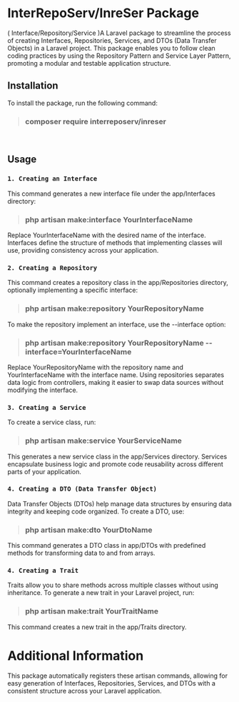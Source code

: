 # InterRepoServ/InreSer Package

( Interface/Repository/Service )A Laravel package to streamline the process of creating Interfaces, Repositories, Services, and DTOs (Data Transfer Objects) in a Laravel project. This package enables you to follow clean coding practices by using the Repository Pattern and Service Layer Pattern, promoting a modular and testable application structure.


## Installation
To install the package, run the following command:
> ### composer require interreposerv/inreser
<br />

## Usage
### `1. Creating an Interface`

This command generates a new interface file under the app/Interfaces directory:
> ### php artisan make:interface YourInterfaceName

Replace YourInterfaceName with the desired name of the interface. Interfaces define the structure of methods that implementing classes will use, providing consistency across your application.
<br />

### `2. Creating a Repository`

This command creates a repository class in the app/Repositories directory, optionally implementing a specific interface:
> ### php artisan make:repository YourRepositoryName

To make the repository implement an interface, use the --interface option:
> ### php artisan make:repository YourRepositoryName --interface=YourInterfaceName

Replace YourRepositoryName with the repository name and YourInterfaceName with the interface name. Using repositories separates data logic from controllers, making it easier to swap data sources without modifying the interface.
<br />

### `3. Creating a Service`

To create a service class, run:
> ### php artisan make:service YourServiceName

This generates a new service class in the app/Services directory. Services encapsulate business logic and promote code reusability across different parts of your application.
<br />

### `4. Creating a DTO (Data Transfer Object)`

Data Transfer Objects (DTOs) help manage data structures by ensuring data integrity and keeping code organized. To create a DTO, use:
> ### php artisan make:dto YourDtoName

This command generates a DTO class in app/DTOs with predefined methods for transforming data to and from arrays.
<br />

### `4. Creating a Trait`
Traits allow you to share methods across multiple classes without using inheritance. To generate a new trait in your Laravel project, run:

> ### php artisan make:trait YourTraitName
This command creates a new trait in the app/Traits directory.
<br />

# Additional Information
This package automatically registers these artisan commands, allowing for easy generation of Interfaces, Repositories, Services, and DTOs with a consistent structure across your Laravel application.

